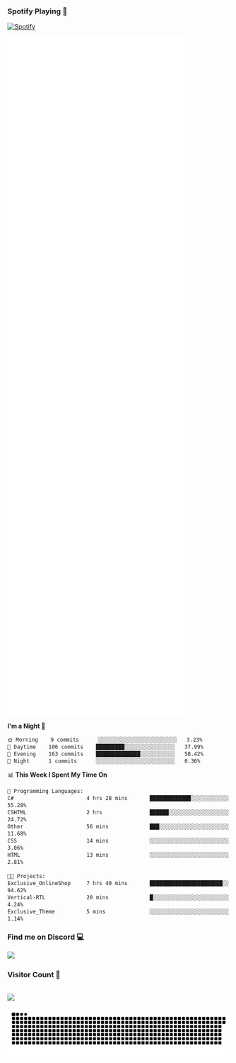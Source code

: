 ### Spotify Playing 🎵
[![Spotify](https://spotify-livestats-callme-milad.vercel.app/api/spotify)](https://open.spotify.com/user/314mrt6dxn5cqoxklh3thbwlr6by)

<img align="center" src="/github-metrics.svg" alt="Metrics" width="400">

<!--START_SECTION:waka-->
**I'm a Night 🦉** 

```text
🌞 Morning    9 commits      ░░░░░░░░░░░░░░░░░░░░░░░░░   3.23% 
🌆 Daytime    106 commits    █████████░░░░░░░░░░░░░░░░   37.99% 
🌃 Evening    163 commits    ██████████████░░░░░░░░░░░   58.42% 
🌙 Night      1 commits      ░░░░░░░░░░░░░░░░░░░░░░░░░   0.36%

```


📊 **This Week I Spent My Time On** 

```text
💬 Programming Languages: 
C#                       4 hrs 28 mins       █████████████░░░░░░░░░░░░   55.28% 
CSHTML                   2 hrs               ██████░░░░░░░░░░░░░░░░░░░   24.72% 
Other                    56 mins             ███░░░░░░░░░░░░░░░░░░░░░░   11.68% 
CSS                      14 mins             ░░░░░░░░░░░░░░░░░░░░░░░░░   3.06% 
HTML                     13 mins             ░░░░░░░░░░░░░░░░░░░░░░░░░   2.81%

🐱‍💻 Projects: 
Exclusive_OnlineShop     7 hrs 40 mins       ███████████████████████░░   94.62% 
Vertical-RTL             20 mins             █░░░░░░░░░░░░░░░░░░░░░░░░   4.24% 
Exclusive_Theme          5 mins              ░░░░░░░░░░░░░░░░░░░░░░░░░   1.14%

```


<!--END_SECTION:waka-->

### Find me on Discord 💻
<a href="https://discord.gg/t35EjYprS6" rel="nofollow"> 
  <img src="https://discord.c99.nl/widget/theme-3/977957889358573609.png" data-canonical-src="https://discord.c99.nl/widget/theme-3/977957889358573609.png" style="max-width: 100%;"></a>

### Visitor Count 🔢
<p align="left"> 
  <br>
  <img src="https://profile-counter.glitch.me/callme-devil/count.svg" />
</p>

<img src="https://github.com/callme-devil/callme-devil/blob/output/github-contribution-grid-snake.svg" alt="snake" style="max-width: 100%;">
